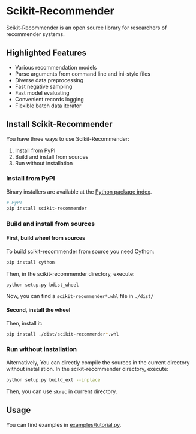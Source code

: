 <!-- Add banner here -->

# Scikit-Recommender

<!-- Describe your project in brief -->
Scikit-Recommender is an open source library for researchers of recommender systems.

## Highlighted Features

- Various recommendation models
- Parse arguments from command line and ini-style files
- Diverse data preprocessing
- Fast negative sampling
- Fast model evaluating
- Convenient records logging
- Flexible batch data iterator

## Install Scikit-Recommender

You have three ways to use Scikit-Recommender:
1. Install from PyPI
2. Build and install from sources
3. Run without installation

### Install from PyPI

Binary installers are available at the [Python package index](https://pypi.org/project/scikit-recommender/).
```sh
# PyPI
pip install scikit-recommender
```

### Build and install from sources

#### First, build wheel from sources

To build scikit-recommender from source you need Cython:
```sh
pip install cython
```
Then, in the scikit-recommender directory, execute:
```sh
python setup.py bdist_wheel
```
Now, you can find a `scikit-recommender*.whl` file in `./dist/`

#### Second, install the wheel

Then, install it:
```sh
pip install ./dist/scikit-recommender*.whl
```

### Run without installation

Alternatively, You can directly compile the sources in the current directory without installation.
In the scikit-recommender directory, execute:
```sh
python setup.py build_ext --inplace
```
Then, you can use `skrec` in current directory.

## Usage

You can find examples in [examples/tutorial.py](./examples/tutorial.py).
